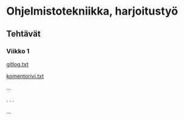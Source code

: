 # Ohjelmistotekniikka, harjoitustyö

## Tehtävät

### Viikko 1

[gitlog.txt](https://github.com/kaahy/ot-harjoitustyo/blob/main/laskarit/viikko1/gitlog.txt)

[komentorivi.txt](https://github.com/kaahy/ot-harjoitustyo/blob/main/laskarit/viikko1/komentorivi.txt)

...

. . .

...
